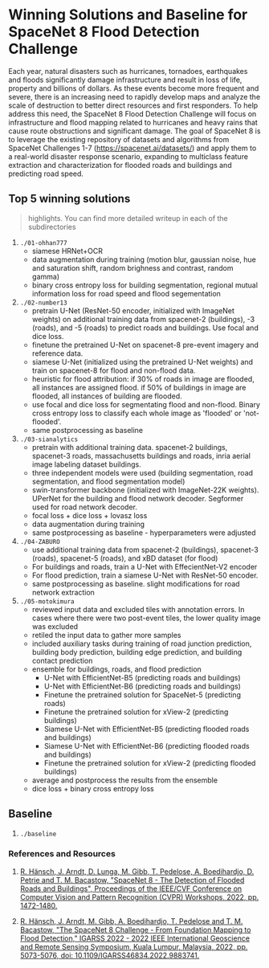 # Winning Solutions and Baseline for SpaceNet 8 Flood Detection Challenge

Each year, natural disasters such as hurricanes, tornadoes, earthquakes and floods significantly damage infrastructure and result in loss of life, property and billions of dollars. As these events become more frequent and severe, there is an increasing need to rapidly develop maps and analyze the scale of destruction to better direct resources and first responders. To help address this need, the SpaceNet 8 Flood Detection Challenge will focus on infrastructure and flood mapping related to hurricanes and heavy rains that cause route obstructions and significant damage. The goal of SpaceNet 8 is to leverage the existing repository of datasets and algorithms from SpaceNet Challenges 1-7 (https://spacenet.ai/datasets/) and apply them to a real-world disaster response scenario, expanding to multiclass feature extraction and characterization for flooded roads and buildings and predicting road speed.

## Top 5 winning solutions
> highlights. You can find more detailed writeup in each of the subdirectories
1. `./01-ohhan777`
    - siamese HRNet+OCR
    - data augmentation during training (motion blur, gaussian noise, hue and saturation shift, random brighness and contrast, random gamma)
    - binary cross entropy loss for building segmentation, regional mutual information loss for road speed and flood segementation
2. `./02-number13`
    - pretrain U-Net (ResNet-50 encoder, initialized with ImageNet weights) on additional training data from spacenet-2 (buildings), -3 (roads), and -5 (roads) to predict roads and buildings. Use focal and dice loss.
    - finetune the pretrained U-Net on spacenet-8 pre-event imagery and reference data.
    - siamese U-Net (initialized using the pretrained U-Net weights) and train on spacenet-8 for flood and non-flood data.
    - heuristic for flood attribution: if 30% of roads in image are flooded, all instances are assigned flood. if 50% of buildings in image are flooded, all instances of building are flooded.
    - use focal and dice loss for segmentating flood and non-flood. Binary cross entropy loss to classify each whole image as 'flooded' or 'not-flooded'.
    - same postprocessing as baseline
3. `./03-sianalytics`
    - pretrain with additional training data. spacenet-2 buildings, spacenet-3 roads, massachusetts buildings and roads, inria aerial image labeling dataset buildings.
    - three independent models were used (building segmentation, road segmentation, and flood segmentation model)
    - swin-transformer backbone (initialized with ImageNet-22K weights). UPerNet for the building and flood network decoder. Segformer used for road network decoder.
    - focal loss + dice loss + lovasz loss 
    - data augmentation during training
    - same postprocessing as baseline - hyperparameters were adjusted
4. `./04-ZABURO`
    - use additional training data from spacenet-2 (buildings), spacenet-3 (roads), spacenet-5 (roads), and xBD dataset (for flood)
    - For buildings and roads, train a U-Net with EffecientNet-V2 encoder
    - For flood prediction, train a siamese U-Net with ResNet-50 encoder.
    - same postprocessing as baseline. slight modifications for road network extraction
5. `./05-motokimura`
    - reviewed input data and excluded tiles with annotation errors. In cases where there were two post-event tiles, the lower quality image was excluded
    - retiled the input data to gather more samples
    - included auxiliary tasks during training of road junction prediction, building body prediction, building edge prediction, and building contact prediction
    - ensemble for buildings, roads, and flood prediction
        - U-Net with EfficientNet-B5 (predicting roads and buildings)
        - U-Net with EfficientNet-B6 (predicting roads and buildings)
        - Finetune the pretrained solution for SpaceNet-5 (predicting roads)
        - Finetune the pretrained solution for xView-2 (predicting buildings)
        - Siamese U-Net with EfficientNet-B5 (predicting flooded roads and buildings)
        - Siamese U-Net with EfficientNet-B6 (predicting flooded roads and buildings)
        - Finetune the pretrained solution for xView-2 (predicting flooded buildings)
    - average and postprocess the results from the ensemble
    - dice loss + binary cross entropy loss
## Baseline
1. `./baseline`

### References and Resources 
1. [R. Hänsch, J. Arndt, D. Lunga, M. Gibb, T. Pedelose, A. Boedihardjo, D. Petrie and T. M. Bacastow, "SpaceNet 8 - The Detection of Flooded Roads and Buildings", Proceedings of the IEEE/CVF Conference on Computer Vision and Pattern Recognition (CVPR) Workshops, 2022, pp. 1472-1480.](https://openaccess.thecvf.com/content/CVPR2022W/EarthVision/papers/Hansch_SpaceNet_8_-_The_Detection_of_Flooded_Roads_and_Buildings_CVPRW_2022_paper.pdf)

2. [R. Hänsch, J. Arndt, M. Gibb, A. Boedihardjo, T. Pedelose and T. M. Bacastow, "The SpaceNet 8 Challenge - From Foundation Mapping to Flood Detection," IGARSS 2022 - 2022 IEEE International Geoscience and Remote Sensing Symposium, Kuala Lumpur, Malaysia, 2022, pp. 5073-5076, doi: 10.1109/IGARSS46834.2022.9883741.](https://ieeexplore.ieee.org/abstract/document/9883741)